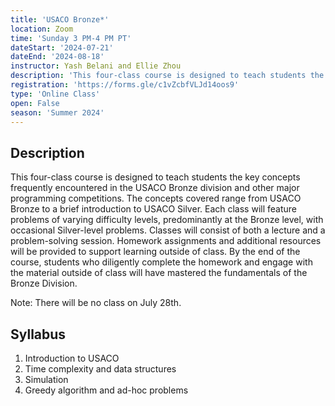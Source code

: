 ```yaml
---
title: 'USACO Bronze*'
location: Zoom
time: 'Sunday 3 PM-4 PM PT'
dateStart: '2024-07-21'
dateEnd: '2024-08-18'
instructor: Yash Belani and Ellie Zhou
description: 'This four-class course is designed to teach students the key concepts frequently encountered in the USACO Bronze division and other major programming competitions.'
registration: 'https://forms.gle/c1vZcbfVLJd14oos9'
type: 'Online Class'
open: False
season: 'Summer 2024'
---
```


## Description

This four-class course is designed to teach students the key concepts frequently encountered in the USACO Bronze division and other major programming competitions. The concepts covered range from USACO Bronze to a brief introduction to USACO Silver. Each class will feature problems of varying difficulty levels, predominantly at the Bronze level, with occasional Silver-level problems. Classes will consist of both a lecture and a problem-solving session. Homework assignments and additional resources will be provided to support learning outside of class. By the end of the course, students who diligently complete the homework and engage with the material outside of class will have mastered the fundamentals of the Bronze Division.

Note: There will be no class on July 28th.

## Syllabus

1. Introduction to USACO
2. Time complexity and data structures
3. Simulation
4. Greedy algorithm and ad-hoc problems
